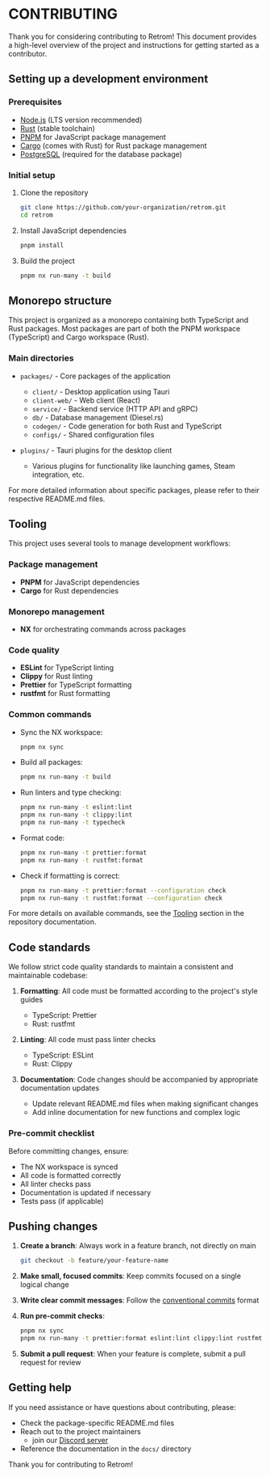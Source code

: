 # CONTRIBUTING

Thank you for considering contributing to Retrom! This document provides a high-level overview of the project and instructions for getting started as a contributor.

## Setting up a development environment

### Prerequisites

- [Node.js](https://nodejs.org/) (LTS version recommended)
- [Rust](https://www.rust-lang.org/tools/install) (stable toolchain)
- [PNPM](https://pnpm.io/installation) for JavaScript package management
- [Cargo](https://doc.rust-lang.org/cargo/getting-started/installation.html) (comes with Rust) for Rust package management
- [PostgreSQL](https://www.postgresql.org/download/) (required for the database package)

### Initial setup

1. Clone the repository

   ```bash
   git clone https://github.com/your-organization/retrom.git
   cd retrom
   ```

2. Install JavaScript dependencies

   ```bash
   pnpm install
   ```

3. Build the project

   ```bash
   pnpm nx run-many -t build
   ```

## Monorepo structure

This project is organized as a monorepo containing both TypeScript and Rust packages. Most packages are part of both the PNPM workspace (TypeScript) and Cargo workspace (Rust).

### Main directories

- `packages/` - Core packages of the application

  - `client/` - Desktop application using Tauri
  - `client-web/` - Web client (React)
  - `service/` - Backend service (HTTP API and gRPC)
  - `db/` - Database management (Diesel.rs)
  - `codegen/` - Code generation for both Rust and TypeScript
  - `configs/` - Shared configuration files

- `plugins/` - Tauri plugins for the desktop client
  - Various plugins for functionality like launching games, Steam integration, etc.

For more detailed information about specific packages, please refer to their respective README.md files.

## Tooling

This project uses several tools to manage development workflows:

### Package management

- **PNPM** for JavaScript dependencies
- **Cargo** for Rust dependencies

### Monorepo management

- **NX** for orchestrating commands across packages

### Code quality

- **ESLint** for TypeScript linting
- **Clippy** for Rust linting
- **Prettier** for TypeScript formatting
- **rustfmt** for Rust formatting

### Common commands

- Sync the NX workspace:

  ```bash
  pnpm nx sync
  ```

- Build all packages:

  ```bash
  pnpm nx run-many -t build
  ```

- Run linters and type checking:

  ```bash
  pnpm nx run-many -t eslint:lint
  pnpm nx run-many -t clippy:lint
  pnpm nx run-many -t typecheck
  ```

- Format code:

  ```bash
  pnpm nx run-many -t prettier:format
  pnpm nx run-many -t rustfmt:format
  ```

- Check if formatting is correct:

  ```bash
  pnpm nx run-many -t prettier:format --configuration check
  pnpm nx run-many -t rustfmt:format --configuration check
  ```

For more details on available commands, see the [Tooling](#tooling) section in the repository documentation.

## Code standards

We follow strict code quality standards to maintain a consistent and maintainable codebase:

1. **Formatting**: All code must be formatted according to the project's style guides

   - TypeScript: Prettier
   - Rust: rustfmt

2. **Linting**: All code must pass linter checks

   - TypeScript: ESLint
   - Rust: Clippy

3. **Documentation**: Code changes should be accompanied by appropriate documentation updates
   - Update relevant README.md files when making significant changes
   - Add inline documentation for new functions and complex logic

### Pre-commit checklist

Before committing changes, ensure:

- The NX workspace is synced
- All code is formatted correctly
- All linter checks pass
- Documentation is updated if necessary
- Tests pass (if applicable)

## Pushing changes

1. **Create a branch**: Always work in a feature branch, not directly on main

   ```bash
   git checkout -b feature/your-feature-name
   ```

2. **Make small, focused commits**: Keep commits focused on a single logical change

3. **Write clear commit messages**: Follow the [conventional commits](https://www.conventionalcommits.org/) format

4. **Run pre-commit checks**:

   ```bash
   pnpm nx sync
   pnpm nx run-many -t prettier:format eslint:lint clippy:lint rustfmt:format typecheck buf:format
   ```

5. **Submit a pull request**: When your feature is complete, submit a pull request for review

## Getting help

If you need assistance or have questions about contributing, please:

- Check the package-specific README.md files
- Reach out to the project maintainers
  - join our [Discord server](https://discord.gg/tM7VgWXCdZ)
- Reference the documentation in the `docs/` directory

Thank you for contributing to Retrom!

